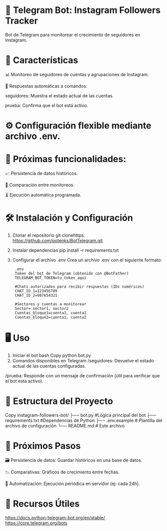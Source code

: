 # 🤖 Telegram Bot: Instagram Followers Tracker
Bot de Telegram para monitorear el crecimiento de seguidores en Instagram.

# 🌟 Características
📊 Monitoreo de seguidores de cuentas y agrupaciones de Instagram.

📨 Respuestas automáticas a comandos:

seguidores: Muestra el estado actual de las cuentas.

prueba: Confirma que el bot está activo.

# ⚙️ Configuración flexible mediante archivo .env.

# 🚀 Próximas funcionalidades:

📈 Persistencia de datos históricos.

🔄 Comparación entre monitoreos.

⏳ Ejecución automática programada.

# 🛠 Instalación y Configuración
1. Clonar el repositorio
        git clonehttps: https://github.com/potenks/BotTelegram.git
2. Instalar dependencias
        pip install -r requirements.txt
3. Configurar el archivo .env
Crea un archivo .env con el siguiente formato:

        .env
        Token del bot de Telegram (obtenido con @BotFather)
        TELEGRAM_BOT_TOKEN=tu_token_aqui

        #Chats autorizados para recibir respuestas (IDs numéricos)
        CHAT_ID_1=123456789
        CHAT_ID_2=987654321

        #Sectores y cuentas a monitorear
        Sector= sector1, sector2
        Cuentas_bloque1=cuenta1, cuenta2
        Cuentas_bloque2=cuenta1, cuenta2
# 🖥 Uso
1. Iniciar el bot
bash
Copy
python bot.py
2. Comandos disponibles en Telegram
/seguidores: Devuelve el estado actual de las cuentas configuradas.

/prueba: Responde con un mensaje de confirmación (útil para verificar que el bot está activo).

# 📂 Estructura del Proyecto
Copy
instagram-followers-bot/
├── bot.py               #Lógica principal del bot
├── requirements.txt     #Dependencias de Python
├── .env.example         # Plantilla del archivo de configuración
└── README.md            # Este archivo

# 📌 Próximos Pasos
🗃️ Persistencia de datos: Guardar históricos en una base de datos.

📉 Comparativas: Gráficos de crecimiento entre fechas.

🤖 Automatización: Ejecución periódica en servidor (ej: cada 24h).

# 🔗 Recursos Útiles
 https://docs.python-telegram-bot.org/en/stable/
 https://core.telegram.org/bots
